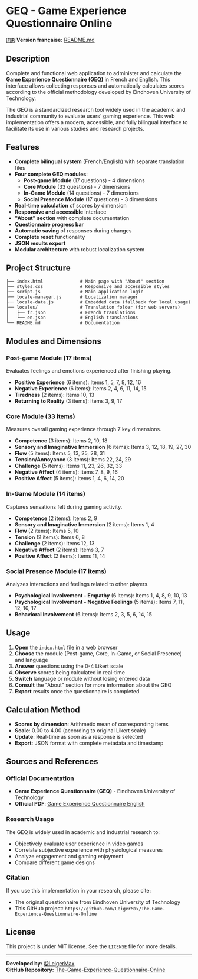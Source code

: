 # GEQ - Game Experience Questionnaire Online
 
**🇫🇷 Version française:** [README.md](README_FR.md)

## Description

Complete and functional web application to administer and calculate the **Game Experience Questionnaire (GEQ)** in French and English. This interface allows collecting responses and automatically calculates scores according to the official methodology developed by Eindhoven University of Technology.

The GEQ is a standardized research tool widely used in the academic and industrial community to evaluate users' gaming experience. This web implementation offers a modern, accessible, and fully bilingual interface to facilitate its use in various studies and research projects.

##  Features

- **Complete bilingual system** (French/English) with separate translation files
- **Four complete GEQ modules**:
  - **Post-game Module** (17 questions) - 4 dimensions
  - **Core Module** (33 questions) - 7 dimensions  
  - **In-Game Module** (14 questions) - 7 dimensions
  - **Social Presence Module** (17 questions) - 3 dimensions
- **Real-time calculation** of scores by dimension
- **Responsive and accessible** interface
- **"About" section** with complete documentation
- **Questionnaire progress bar**
- **Automatic saving** of responses during changes
- **Complete reset** functionality
- **JSON results export**
- **Modular architecture** with robust localization system

##  Project Structure

```
├── index.html              # Main page with "About" section
├── styles.css              # Responsive and accessible styles
├── script.js               # Main application logic
├── locale-manager.js       # Localization manager
├── locale-data.js          # Embedded data (fallback for local usage)
├── locales/                # Translation folder (for web servers)
│   ├── fr.json             # French translations
│   └── en.json             # English translations
└── README.md               # Documentation
```

## Modules and Dimensions

###  **Post-game Module (17 items)**
Evaluates feelings and emotions experienced after finishing playing.
- **Positive Experience** (6 items): Items 1, 5, 7, 8, 12, 16
- **Negative Experience** (6 items): Items 2, 4, 6, 11, 14, 15
- **Tiredness** (2 items): Items 10, 13
- **Returning to Reality** (3 items): Items 3, 9, 17

###  **Core Module (33 items)**
Measures overall gaming experience through 7 key dimensions.
- **Competence** (3 items): Items 2, 10, 18
- **Sensory and Imaginative Immersion** (6 items): Items 3, 12, 18, 19, 27, 30
- **Flow** (5 items): Items 5, 13, 25, 28, 31
- **Tension/Annoyance** (3 items): Items 22, 24, 29
- **Challenge** (5 items): Items 11, 23, 26, 32, 33
- **Negative Affect** (4 items): Items 7, 8, 9, 16
- **Positive Affect** (5 items): Items 1, 4, 6, 14, 20

###  **In-Game Module (14 items)**
Captures sensations felt during gaming activity.
- **Competence** (2 items): Items 2, 9
- **Sensory and Imaginative Immersion** (2 items): Items 1, 4
- **Flow** (2 items): Items 5, 10
- **Tension** (2 items): Items 6, 8
- **Challenge** (2 items): Items 12, 13
- **Negative Affect** (2 items): Items 3, 7
- **Positive Affect** (2 items): Items 11, 14

###  **Social Presence Module (17 items)**
Analyzes interactions and feelings related to other players.
- **Psychological Involvement - Empathy** (6 items): Items 1, 4, 8, 9, 10, 13
- **Psychological Involvement - Negative Feelings** (5 items): Items 7, 11, 12, 16, 17
- **Behavioral Involvement** (6 items): Items 2, 3, 5, 6, 14, 15

##  Usage

1. **Open** the `index.html` file in a web browser
2. **Choose** the module (Post-game, Core, In-Game, or Social Presence) and language
3. **Answer** questions using the 0-4 Likert scale
4. **Observe** scores being calculated in real-time
5. **Switch** language or module without losing entered data
6. **Consult** the "About" section for more information about the GEQ
7. **Export** results once the questionnaire is completed


##  Calculation Method

- **Scores by dimension**: Arithmetic mean of corresponding items
- **Scale**: 0.00 to 4.00 (according to original Likert scale)
- **Update**: Real-time as soon as a response is selected
- **Export**: JSON format with complete metadata and timestamp

##  Sources and References

### Official Documentation
- **Game Experience Questionnaire (GEQ)** - Eindhoven University of Technology
- **Official PDF**: [Game Experience Questionnaire English](https://pure.tue.nl/ws/files/21666907/Game_Experience_Questionnaire_English.pdf)

### Research Usage
The GEQ is widely used in academic and industrial research to:
- Objectively evaluate user experience in video games
- Correlate subjective experience with physiological measures
- Analyze engagement and gaming enjoyment
- Compare different game designs

### Citation
If you use this implementation in your research, please cite:
- The original questionnaire from Eindhoven University of Technology
- This GitHub project: `https://github.com/LeigerMax/The-Game-Experience-Questionnaire-Online`

##  License

This project is under MIT license. See the `LICENSE` file for more details.

---

**Developed by:** [@LeigerMax](https://github.com/LeigerMax)  
**GitHub Repository:** [The-Game-Experience-Questionnaire-Online](https://github.com/LeigerMax/The-Game-Experience-Questionnaire-Online)
